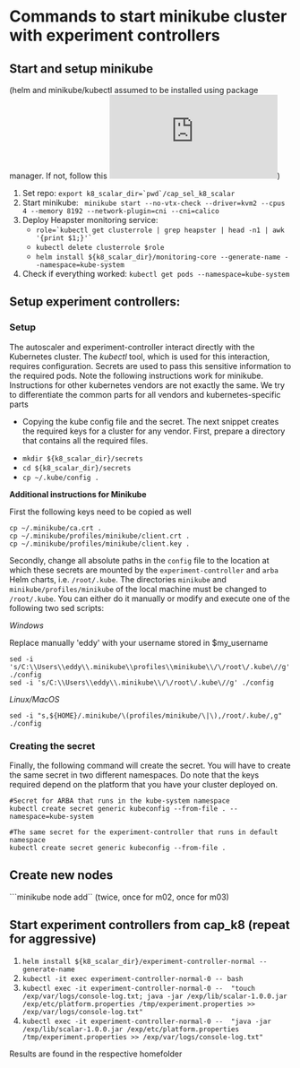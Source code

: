 # Commands to start minikube cluster with experiment controllers

## Start and setup minikube
(helm and minikube/kubectl assumed to be installed using package manager. If not, follow this ![md](https://github.com/Danacus/k8-scalar/blob/master/docs/tutorial.md))

1. Set repo: ```export k8_scalar_dir=`pwd`/cap_sel_k8_scalar```
2. Start minikube: ``` minikube start --no-vtx-check --driver=kvm2 --cpus 4 --memory 8192 --network-plugin=cni --cni=calico```
3. Deploy Heapster monitoring service: 
	- ```role=`kubectl get clusterrole | grep heapster | head -n1 | awk '{print $1;}'` ```
	- ```kubectl delete clusterrole $role```
	- ```helm install ${k8_scalar_dir}/monitoring-core --generate-name --namespace=kube-system```
4. Check if everything worked: ```kubectl get pods --namespace=kube-system```

## Setup experiment controllers:
### Setup
The autoscaler and experiment-controller interact directly with the Kubernetes cluster. The _kubectl_ tool, which is used for this interaction, requires configuration. Secrets are used to pass this sensitive information to the required pods. 
Note the following instructions work for minikube. Instructions for other kubernetes vendors are not exactly the same. We try to differentiate the common parts for all vendors and kubernetes-specific parts 

* Copying the kube config file and the secret. The next snippet creates the required keys for a cluster for any vendor. First, prepare a directory that contains all the required files. 

- ```mkdir ${k8_scalar_dir}/secrets```
- ```cd ${k8_scalar_dir}/secrets```
- ```cp ~/.kube/config .```

**Additional instructions for Minikube**

First the following keys need to be copied as well

```
cp ~/.minikube/ca.crt .
cp ~/.minikube/profiles/minikube/client.crt .
cp ~/.minikube/profiles/minikube/client.key .
```
Secondly, change all absolute paths in the  `config` file to the location at which these secrets are mounted by the `experiment-controller` and `arba` Helm charts, i.e. `/root/.kube`. The directories `minikube` and `minikube/profiles/minikube`  of the local machine must be changed to `/root/.kube`. You can either do it manually or modify and execute one of the following two sed scripts:

*Windows*

Replace manually 'eddy' with your username stored in $my_username
```
sed -i 's/C:\\Users\\eddy\\.minikube\\profiles\\minikube\\/\/root\/.kube\//g' ./config
sed -i 's/C:\\Users\\eddy\\.minikube\\/\/root\/.kube\//g' ./config
```

*Linux/MacOS*

```
sed -i "s,${HOME}/.minikube/\(profiles/minikube/\|\),/root/.kube/,g" ./config
```

### Creating the secret

Finally, the following command will create the secret. You will have to create the same secret in two different namespaces.  Do note that the keys required depend on the platform that you have your cluster deployed on.

```
#Secret for ARBA that runs in the kube-system namespace
kubectl create secret generic kubeconfig --from-file . --namespace=kube-system
```
```
#The same secret for the experiment-controller that runs in default namespace
kubectl create secret generic kubeconfig --from-file . 
```

## Create new nodes

```minikube node add`` (twice, once for m02, once for m03)

## Start experiment controllers from cap_k8 (repeat for aggressive)

1. ```helm install ${k8_scalar_dir}/experiment-controller-normal --generate-name```
1. ```kubectl -it exec experiment-controller-normal-0 -- bash```
3. ```kubectl exec -it experiment-controller-normal-0 --  "touch /exp/var/logs/console-log.txt; java -jar /exp/lib/scalar-1.0.0.jar /exp/etc/platform.properties /tmp/experiment.properties >> /exp/var/logs/console-log.txt"```
4. ```kubectl exec -it experiment-controller-normal-0 --  "java -jar /exp/lib/scalar-1.0.0.jar /exp/etc/platform.properties /tmp/experiment.properties >> /exp/var/logs/console-log.txt"```

Results are found in the respective homefolder

